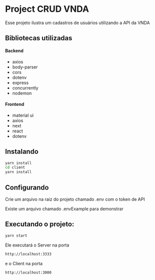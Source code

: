 # Project CRUD VNDA

Esse projeto ilustra um cadastros de usuários utilizando a API da VNDA

## Bibliotecas utilizadas

#### Backend

-   axios
-   body-parser
-   cors
-   dotenv
-   express
-   concurrently
-   nodemon

#### Frontend

-   material ui
-   axios
-   next
-   react
-   dotenv

## Instalando

```bash
yarn install
cd client
yarn install
```

## Configurando

Crie um arquivo na raiz do projeto chamado .env com o token de API

Existe um arquivo chamado .envExample para demonstrar

## Executando o projeto:

```bash
yarn start
```

Ele executará o Server na porta

```bash
http://localhost:3333
```

e o Client na porta

```bash
http://localhost:3000
```
